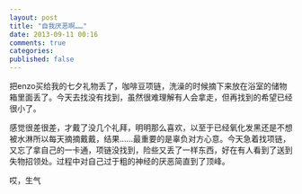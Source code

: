 ```yaml
---
layout: post
title: "自我厌恶啊……"
date: 2013-09-11 00:16
comments: true
categories: 
published: false
---
```

把enzo买给我的七夕礼物丢了，咖啡豆项链，洗澡的时候摘下来放在浴室的储物箱里面丢了。今天去找没有找到，虽然很难理解有人会拿走，但再找到的希望已经很小了。

感觉很差很差，才戴了没几个礼拜，明明那么喜欢，以至于已经氧化发黑还是不想被水淋所以每天摘摘戴戴，结果……最重要的是辜负对方心意。今天急着找项链，又忘了拿自己的一卡通，项链没找到，险些又丢了一样东西，好在有人看到了送到失物招领处。过程中对自己过于粗的神经的厌恶简直到了顶峰。

哎，生气
